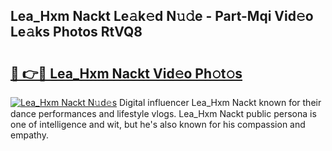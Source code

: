## Lea_Hxm Nackt Le𝚊k𝚎d N𝚞𝚍e - Part-Mqi Vid𝚎o Le𝚊ks Photos RtVQ8

# <h2><a href="http://fb2ic5.evod.top/?m=Lea_Hxm+Nackt">🔗 👉🔴 Lea_Hxm Nackt Vid𝚎o Ph𝚘t𝚘s</a></h2>

[![Lea_Hxm Nackt N𝚞d𝚎s](https://i.imgur.com/8V9OHl7.gif)](http://fb2ic5.evod.top/?m=Lea_Hxm+Nackt)
Digital influencer Lea_Hxm Nackt known for their dance performances and lifestyle vlogs. Lea_Hxm Nackt public persona is one of intelligence and wit, but he's also known for his compassion and empathy. 
